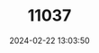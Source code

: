 ---
title: "11037"
category: "Kobus vardonii"
draft: false
date: 2024-02-22 13:03:50
languages:
  French: ["Puku"]
  German: ["Puku"]
  Swahili: ["Sheshe"]
  English: ["Puku"]
---